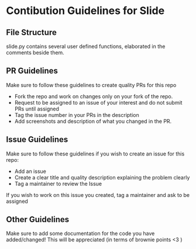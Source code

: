 # Contibution Guidelines for Slide

## File Structure
slide.py contains several user defined functions, elaborated in the comments beside them.

## PR Guidelines
Make sure to follow these guidelines to create quality PRs for this repo
  - Fork the repo and work on changes only on your fork of the repo.
  - Request to be assigned to an issue of your interest and do not submit PRs until assigned
  - Tag the issue number in your PRs in the description
  - Add screenshots and description of what you changed in the PR.
  
## Issue Guidelines
Make sure to follow these guidelines if you wish to create an issue for this repo:
  - Add an issue 
  - Create a clear title and quality description explaining the problem clearly
  - Tag a maintainer to review the Issue
  
If you wish to work on this issue you created, tag a maintainer and ask to be assigned

## Other Guidelines
Make sure to add some documentation for the code you have added/changed! This will be appreciated (in terms of brownie points <3 )
